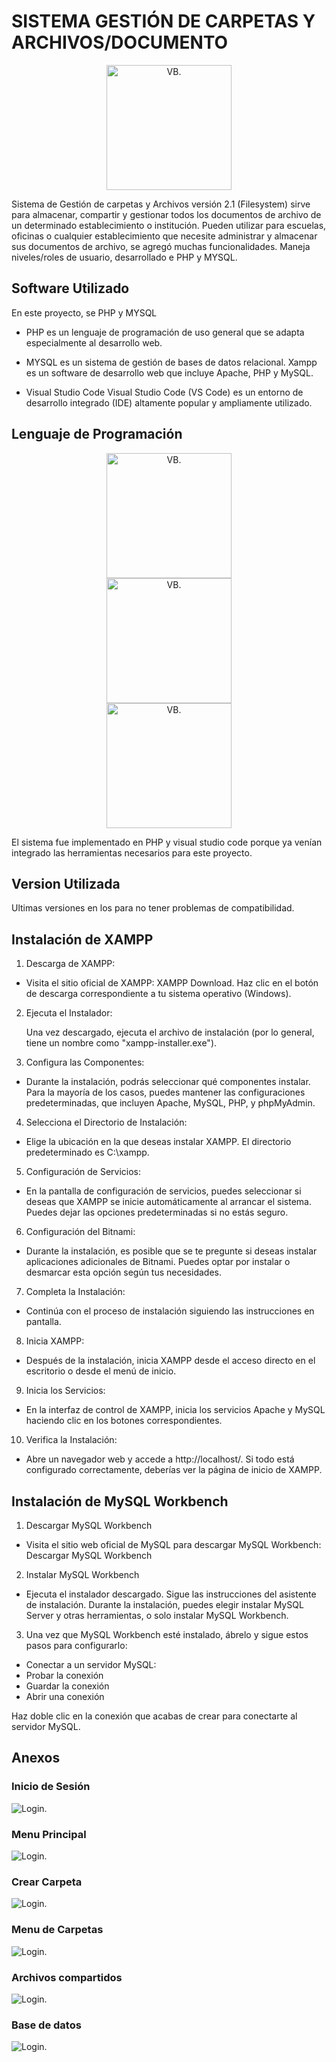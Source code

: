 # SISTEMA GESTIÓN DE CARPETAS Y ARCHIVOS/DOCUMENTO




<center>

<img src="https://cdn.icon-icons.com/icons2/7/PNG/128/filesystems_thetarfolder_640.png" alt="VB." width="200">
</center>

Sistema de Gestión de  carpetas y Archivos versión 2.1 (Filesystem) sirve para almacenar, compartir y gestionar todos los documentos de archivo de un determinado establecimiento o institución. Pueden utilizar para escuelas, oficinas o cualquier establecimiento que necesite administrar y almacenar sus documentos de archivo, se agregó muchas funcionalidades. Maneja niveles/roles de usuario, desarrollado e PHP y MYSQL.  





## Software Utilizado
En este proyecto, se PHP y MYSQL
-   PHP es un lenguaje de programación de uso general que se adapta especialmente al desarrollo web.
-   MYSQL es un sistema de gestión de bases de datos relacional.
Xampp es un software de desarrollo web que incluye Apache, PHP y MySQL.


- Visual Studio Code 
Visual Studio Code (VS Code) es un entorno de desarrollo integrado (IDE) altamente popular y 
ampliamente utilizado.
## Lenguaje de Programación
<center>

<img src="https://cdn.icon-icons.com/icons2/2107/PNG/512/file_type_php_icon_130266.png" alt="VB." width="200">
</center>

<center>

<img src="https://cdn.icon-icons.com/icons2/1381/PNG/512/xampp_94513.png" alt="VB." width="200">
</center>
<center>

<img src="https://cdn.icon-icons.com/icons2/1381/PNG/512/mysqlworkbench_93532.png" alt="VB." width="200">
</center>

El sistema fue implementado en PHP y visual studio code porque ya venían integrado las herramientas necesarios para este proyecto.




## Version Utilizada
Ultimas versiones en los para no tener problemas de compatibilidad.



## Instalación de XAMPP
1. Descarga de XAMPP:

- Visita el sitio oficial de XAMPP: XAMPP Download.
    Haz clic en el botón de descarga correspondiente a tu sistema operativo (Windows).
2. Ejecuta el Instalador:

    Una vez descargado, ejecuta el archivo de instalación (por lo general, tiene un nombre como "xampp-installer.exe").
3. Configura las Componentes:

-   Durante la instalación, podrás seleccionar qué componentes instalar. Para la mayoría de los casos, puedes mantener las configuraciones predeterminadas, que incluyen Apache, MySQL, PHP, y phpMyAdmin.
4. Selecciona el Directorio de Instalación:

- Elige la ubicación en la que deseas instalar XAMPP. El directorio predeterminado es C:\xampp.
5. Configuración de Servicios:

-   En la pantalla de configuración de servicios, puedes seleccionar si deseas que XAMPP se inicie automáticamente al arrancar el sistema. Puedes dejar las opciones predeterminadas si no estás seguro.
6. Configuración del Bitnami:

- Durante la instalación, es posible que se te pregunte si deseas instalar aplicaciones adicionales de Bitnami. Puedes optar por instalar o desmarcar esta opción según tus necesidades.
7. Completa la Instalación:

- Continúa con el proceso de instalación siguiendo las instrucciones en pantalla.
8. Inicia XAMPP:

-   Después de la instalación, inicia XAMPP desde el acceso directo en el escritorio o desde el menú de inicio.
9. Inicia los Servicios:

- En la interfaz de control de XAMPP, inicia los servicios Apache y MySQL haciendo clic en los botones correspondientes.
10. Verifica la Instalación:

-   Abre un navegador web y accede a http://localhost/. Si todo está configurado correctamente, deberías ver la página de inicio de XAMPP.


## Instalación de MySQL Workbench
1.  Descargar MySQL Workbench

- Visita el sitio web oficial de MySQL para descargar MySQL Workbench: Descargar MySQL Workbench


2.  Instalar MySQL Workbench

- Ejecuta el instalador descargado.
Sigue las instrucciones del asistente de instalación.
Durante la instalación, puedes elegir instalar MySQL Server y otras herramientas, o solo instalar MySQL Workbench.

3. Una vez que MySQL Workbench esté instalado, ábrelo y sigue estos pasos para configurarlo:

- Conectar a un servidor MySQL:
- Probar la conexión 
- Guardar la conexión
- Abrir una conexión


Haz doble clic en la conexión que acabas de crear para conectarte al servidor MySQL.
## Anexos
### Inicio de Sesión

![Login.](https://github.com/Kevin-Saquinga/ImagenesGit/blob/main/6.png?raw=true)
### Menu Principal 
![Login.](https://github.com/Kevin-Saquinga/ImagenesGit/blob/main/7.png?raw=true)

### Crear Carpeta
![Login.](https://github.com/Kevin-Saquinga/ImagenesGit/blob/main/8.png?raw=true)

### Menu de Carpetas
![Login.](https://github.com/Kevin-Saquinga/ImagenesGit/blob/main/9.png?raw=true)



### Archivos compartidos
![Login.](https://github.com/Kevin-Saquinga/ImagenesGit/blob/main/10.png?raw=true)

### Base de datos 
![Login.](https://github.com/Kevin-Saquinga/ImagenesGit/blob/main/11.png?raw=true)
